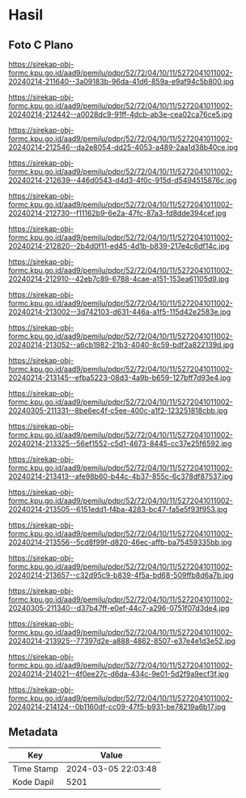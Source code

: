 # Hasil

## Foto C Plano

https://sirekap-obj-formc.kpu.go.id/aad9/pemilu/pdpr/52/72/04/10/11/5272041011002-20240214-211640--3a09183b-96da-41d6-859a-e9af94c5b800.jpg

https://sirekap-obj-formc.kpu.go.id/aad9/pemilu/pdpr/52/72/04/10/11/5272041011002-20240214-212442--a0028dc9-91ff-4dcb-ab3e-cea02ca76ce5.jpg

https://sirekap-obj-formc.kpu.go.id/aad9/pemilu/pdpr/52/72/04/10/11/5272041011002-20240214-212546--da2e8054-dd25-4053-a489-2aa1d38b40ce.jpg

https://sirekap-obj-formc.kpu.go.id/aad9/pemilu/pdpr/52/72/04/10/11/5272041011002-20240214-212639--446d0543-d4d3-4f0c-915d-d5494515876c.jpg

https://sirekap-obj-formc.kpu.go.id/aad9/pemilu/pdpr/52/72/04/10/11/5272041011002-20240214-212730--f11162b9-6e2a-47fc-87a3-fd8dde394cef.jpg

https://sirekap-obj-formc.kpu.go.id/aad9/pemilu/pdpr/52/72/04/10/11/5272041011002-20240214-212820--2b4d0f11-ed45-4d1b-b839-217e4c6df14c.jpg

https://sirekap-obj-formc.kpu.go.id/aad9/pemilu/pdpr/52/72/04/10/11/5272041011002-20240214-212910--42eb7c89-6788-4cae-a151-153ea61105d9.jpg

https://sirekap-obj-formc.kpu.go.id/aad9/pemilu/pdpr/52/72/04/10/11/5272041011002-20240214-213002--3d742103-d631-446a-a1f5-115d42e2583e.jpg

https://sirekap-obj-formc.kpu.go.id/aad9/pemilu/pdpr/52/72/04/10/11/5272041011002-20240214-213052--a6cb1982-21b3-4040-8c59-bdf2a822139d.jpg

https://sirekap-obj-formc.kpu.go.id/aad9/pemilu/pdpr/52/72/04/10/11/5272041011002-20240214-213145--efba5223-08d3-4a9b-b659-127bff7d93e4.jpg

https://sirekap-obj-formc.kpu.go.id/aad9/pemilu/pdpr/52/72/04/10/11/5272041011002-20240305-211331--8be6ec4f-c5ee-400c-a1f2-123251818cbb.jpg

https://sirekap-obj-formc.kpu.go.id/aad9/pemilu/pdpr/52/72/04/10/11/5272041011002-20240214-213325--56ef1552-c5d1-4673-8445-cc37e25f6592.jpg

https://sirekap-obj-formc.kpu.go.id/aad9/pemilu/pdpr/52/72/04/10/11/5272041011002-20240214-213413--afe98b60-b44c-4b37-855c-6c378df87537.jpg

https://sirekap-obj-formc.kpu.go.id/aad9/pemilu/pdpr/52/72/04/10/11/5272041011002-20240214-213505--6151edd1-f4ba-4283-bc47-fa5e5f93f953.jpg

https://sirekap-obj-formc.kpu.go.id/aad9/pemilu/pdpr/52/72/04/10/11/5272041011002-20240214-213556--5cd8f99f-d820-46ec-affb-ba75459335bb.jpg

https://sirekap-obj-formc.kpu.go.id/aad9/pemilu/pdpr/52/72/04/10/11/5272041011002-20240214-213657--c32d95c9-b839-4f5a-bd68-509ffb8d6a7b.jpg

https://sirekap-obj-formc.kpu.go.id/aad9/pemilu/pdpr/52/72/04/10/11/5272041011002-20240305-211340--d37b47ff-e0ef-44c7-a296-0751f07d3de4.jpg

https://sirekap-obj-formc.kpu.go.id/aad9/pemilu/pdpr/52/72/04/10/11/5272041011002-20240214-213925--77397d2e-a888-4862-8507-e37e4e1d3e52.jpg

https://sirekap-obj-formc.kpu.go.id/aad9/pemilu/pdpr/52/72/04/10/11/5272041011002-20240214-214021--4f0ee27c-d6da-434c-9e01-5d2f9a9ecf3f.jpg

https://sirekap-obj-formc.kpu.go.id/aad9/pemilu/pdpr/52/72/04/10/11/5272041011002-20240214-214124--0b1160df-cc09-47f5-b931-be78219a6b17.jpg


## Metadata

| Key        | Value               |
| ---------- | ------------------- |
| Time Stamp | 2024-03-05 22:03:48 |
| Kode Dapil | 5201                |




